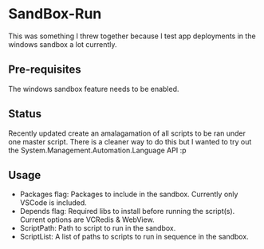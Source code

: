 # SandBox-Run
This was something I threw together because I test app deployments in the windows sandbox a lot currently.

## Pre-requisites
The windows sandbox feature needs to be enabled. 

## Status
Recently updated create an amalagamation of all scripts to be ran under one master script. There is a cleaner
way to do this but I wanted to try out the System.Management.Automation.Language API :p

## Usage 
- Packages flag: Packages to include in the sandbox. Currently only VSCode is included.
- Depends flag: Required libs to install before running the script(s). Current options are VCRedis & WebView. 
- ScriptPath: Path to script to run in the sandbox.
- ScriptList: A list of paths to scripts to run in sequence in the sandbox. 




